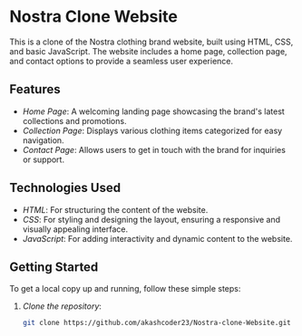 
# Nostra Clone Website

This is a clone of the Nostra clothing brand website, built using HTML, CSS, and basic JavaScript. The website includes a home page, collection page, and contact options to provide a seamless user experience.

## Features

- *Home Page*: A welcoming landing page showcasing the brand's latest collections and promotions.
- *Collection Page*: Displays various clothing items categorized for easy navigation.
- *Contact Page*: Allows users to get in touch with the brand for inquiries or support.

## Technologies Used

- *HTML*: For structuring the content of the website.
- *CSS*: For styling and designing the layout, ensuring a responsive and visually appealing interface.
- *JavaScript*: For adding interactivity and dynamic content to the website.

## Getting Started

To get a local copy up and running, follow these simple steps:

1. *Clone the repository*:
   ```bash
   git clone https://github.com/akashcoder23/Nostra-clone-Website.git 
